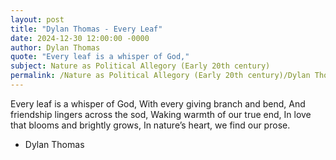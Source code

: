 ```yaml
---
layout: post
title: "Dylan Thomas - Every Leaf"
date: 2024-12-30 12:00:00 -0000
author: Dylan Thomas
quote: "Every leaf is a whisper of God,"
subject: Nature as Political Allegory (Early 20th century)
permalink: /Nature as Political Allegory (Early 20th century)/Dylan Thomas/Dylan Thomas - Every Leaf
---
```


Every leaf is a whisper of God,
With every giving branch and bend,
And friendship lingers across the sod,
Waking warmth of our true end,
In love that blooms and brightly grows,
In nature’s heart, we find our prose.

- Dylan Thomas
